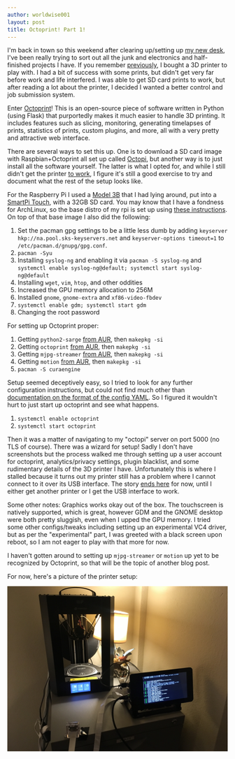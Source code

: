 ```yaml
---
author: worldwise001
layout: post
title: Octoprint! Part 1!
---
```


I'm back in town so this weekend after clearing up/setting up [my new desk](https://twitter.com/worldwise001/status/1139417266942951425), I've been really trying to sort out all the junk and electronics and half-finished projects I have. If you remember [previously](https://www.shh.sh/2018/03/04/new-3d-printer.html), I bought a 3D printer to play with. I had a bit of success with some prints, but didn't get very far before work and life interfered. I was able to get SD card prints to work, but after reading a lot about the printer, I decided I wanted a better control and job submission system.

Enter [Octoprint](https://octoprint.org/)! This is an open-source piece of software written in Python (using Flask) that purportedly makes it much easier to handle 3D printing. It includes features such as slicing, monitoring, generating timelapses of prints, statistics of prints, custom plugins, and more, all with a very pretty and attractive web interface.

There are several ways to set this up. One is to download a SD card image with Raspbian+Octoprint all set up called [Octopi](https://octoprint.org/download/), but another way is to just install all the software yourself. The latter is what I opted for, and while I still didn't get the printer [to work](https://twitter.com/worldwise001/status/1140140281133592576), I figure it's still a good exercise to try and document what the rest of the setup looks like.

For the Raspberry Pi I used a [Model 3B](https://www.raspberrypi.org/products/raspberry-pi-3-model-b/) that I had lying around, put into a [SmartPi Touch](https://www.adafruit.com/product/3187), with a 32GB SD card. You may know that I have a fondness for ArchLinux, so the base distro of my rpi is set up using [these instructions](https://archlinuxarm.org/platforms/armv8/broadcom/raspberry-pi-3). On top of that base image I also did the following:
1. Set the pacman gpg settings to be a little less dumb by adding `keyserver hkp://na.pool.sks-keyservers.net` and `keyserver-options timeout=1` to `/etc/pacman.d/gnupg/gpg.conf`.
2. `pacman -Syu`
3. Installing `syslog-ng` and enabling it via `pacman -S syslog-ng` and `systemctl enable syslog-ng@default; systemctl start syslog-ng@default`
4. Installing `wget`, `vim`, `htop`, and other oddities
5. Increased the GPU memory allocation to 256M
6. Installed `gnome`, `gnome-extra` and `xf86-video-fbdev`
7. `systemctl enable gdm; systemctl start gdm`
8. Changing the root password

For setting up Octoprint proper:
1. Getting `python2-sarge` [from AUR](https://aur.archlinux.org/packages/python2-sarge/), then `makepkg -si`
2. Getting `octoprint` [from AUR](https://aur.archlinux.org/packages/octoprint/), then `makepkg -si`
3. Getting `mjpg-streamer` [from AUR](https://aur.archlinux.org/packages/mjpg-streamer/), then `makepkg -si`
4. Getting `motion` [from AUR](https://aur.archlinux.org/packages/motion/), then `makepkg -si`
5. `pacman -S curaengine`

Setup seemed deceptively easy, so I tried to look for any further configuration instructions, but could not find much other than [documentation on the format of the config YAML](http://docs.octoprint.org/en/master/configuration/config_yaml.html). So I figured it wouldn't hurt to just start up octoprint and see what happens.

1. `systemctl enable octoprint`
2. `systemctl start octoprint`

Then it was a matter of navigating to my "octopi" server on port 5000 (no TLS of course). There was a wizard for setup! Sadly I don't have screenshots but the process walked me through setting up a user account for octoprint, analytics/privacy settings, plugin blacklist, and some rudimentary details of the 3D printer I have. Unfortunately this is where I stalled because it turns out my printer still has a problem where I cannot connect to it over its USB interface. The story [ends here](https://twitter.com/worldwise001/status/1140140281133592576) for now, until I either get another printer or I get the USB interface to work.

Some other notes: Graphics works okay out of the box. The touchscreen is natively supported, which is great, however GDM and the GNOME desktop were both pretty sluggish, even when I upped the GPU memory. I tried some other configs/tweaks including setting up an experimental VC4 driver, but as per the "experimental" part, I was greeted with a black screen upon reboot, so I am not eager to play with that more for now.

I haven't gotten around to setting up `mjpg-streamer` or `motion` up yet to be recognized by Octoprint, so that will be the topic of another blog post.

For now, here's a picture of the printer setup:

![printer.jpg](/images/2019-06-16-octoprint-1/printer.jpg)

